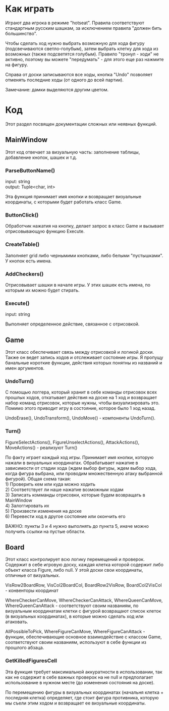 ﻿# Как играть

<p>
Играют два игрока в режиме "hotseat". Правила соответствуют 
стандартным русским шашкам, за исключением правила "должен 
бить большинство".
</p>
<p>
Чтобы сделать ход нужно выбрать возможную для хода фигуру (подсвечиваются
светло-голубым), затем выбрать клетку для хода из возможных (также
подсветятся голубым). Правило "тронул - ходи" не активно, поэтому вы можете
"передумать" - для этого еще раз нажмите на фигуру.
</p>
<p>
Справа от доски записываются все ходы, кнопка "Undo" позволяет отменять
последние ходы (от одного до всей партии).
</p>
<p>
Замечание: дамки выделяются другим цветом.
</p>

# Код

<p>
Этот раздел посвящен документации сложных или неявных функций.
</p>

## MainWindow

<p>
Этот код отвечает за визуальную часть: заполнение таблицы, добавление
кнопок, шашек и т.д. 
</p>

### ParseButtonName()

input: string <br>
output: Tuple<char, int>
<p>
Эта функция принимает имя кнопки и возвращает визуальные координаты,
с которыми будет работать класс Game.
</p>

### ButtonClick()

<p>
Обработчик нажатия на кнопку, делает запрос в класс Game и вызывает
отрисовывающую функцию Execute.
</p>

### CreateTable()

<p>
Заполняет grid либо чернымими кнопками, либо белыми "пустышками".
У кнопок есть имена.
</p>

### AddCheckers()

<p>
Отрисовывает шашки в начале игры. У этих шашек есть имена, по которым
их можно будет стирать.
</p>

### Execute()

input: string
<p>
Выполняет определенное действие, связанное с отрисовкой.
</p>

## Game

<p>
Этот класс обеспечивает связь между отрисовкой и логикой доски.
Также он ведет запись ходов и отслеживает состояние игры.
Я пропущу банальные короткие функции, действия которых понятны из
названий и имен аргументов.
</p>

### UndoTurn()

<p>
С помощью логгера, который хранит в себе команды отрисовок всех прошлых
ходов, откатывает действия на доске на 1 ход и возвращает набор 
команд отрисовок, которые нужны, чтобы визуализировать это.
Помимо этого приводит игру в состояние, которое было 1 ход назад.
</p>
<p>
UndoErase(), UndoTransform(), UndoMove() - компоненты UndoTurn().
</p>

### Turn()

<p>
FigureSelectActions(), FigureUnselectActions(), AttackActions(),
MoveActions() - реализуют Turn()
</p>

<p>
По факту играет каждый ход игры. Принимает имя кнопки, которую нажали
в визуальных координатах. Обрабатывает нажатие в зависимости от стадии
хода (ждем выбор фигуры, ждем выбор хода, когда фигура выбрана, или 
проводим множественную атаку выбранной фигурой). Общая схема такая:
<br/>
1) Проверить кем или куда можно ходить <br/>
2) Соответствует ли наше нажатие возможным ходам <br/>
3) Записать комманды отрисовки, которые будем возвращать в MainWindow <br/>
4) Залоггировать их <br/>
5) Произвести изменения на доске <br/>
6) Перевести ход в другое состояние или окончить его
</p>
<p>
ВАЖНО: пункты 3 и 4 нужно выполнять до пункта 5, иначе можно получить ссылки
на пустые области.
</p>

## Board

<p>
Этот класс контролирует всю логику перемещений и проверок. Содержит в
себе игровую доску, каждая клетка которой содержит либо объект класса
Figure, либо null. У этой доски свои координаты, отличные от визуальных.
</p>
<p>
VisRow2BoardRow, VisCol2BoardCol, BoardRow2VisRow, BoardCol2VisCol - 
конвенторы координат
</p> 
<p>
WhereCheckerCanMove, WhereCheckerCanAttack, WhereQueenCanMove, WhereQueenCanAttack - 
соответствуют своим названиям, по визуальным координатам клетки с фигурой
возвращают список клеток (в визуальных координатах), в которые можно сделать
ход или атаковать.
</p>
<p>
AllPossibleToPick, WhereFigureCanMove, WhereFigureCanAttack - 
функции, обеспечивающие основное взаимодействие с классом Game, 
соответствуют своим названиям, используют в себе функции из прошлого
абзаца.
</p>

### GetKilledFiguresCell

<p>
Эта функция требует максимальной аккуратности в использовании, так как
не содержит в себе важных проверок на не null и предполагает использование
в нужном месте (до изменения состояния на доске).
</p>
<p>
По перемещению фигуры в визуальных координатах 
(начальня клетка + последняя клетка) определяет, где стоит фигура противника,
которую мы съели этим ходом и возвращает ее визуальные координаты.
</p>